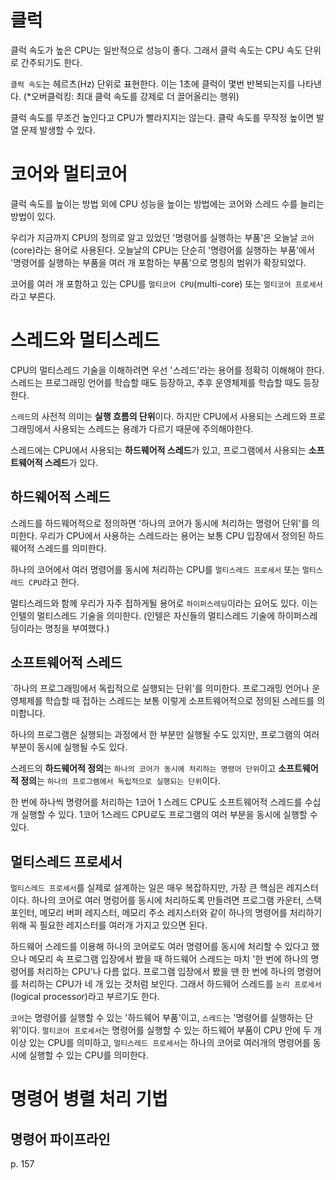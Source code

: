 # 클럭
클럭 속도가 높은 CPU는 일반적으로 성능이 좋다.
그래서 클럭 속도는 CPU 속도 단위로 간주되기도 한다. 

`클럭 속도`는 헤르츠(Hz) 단위로 표현한다. 이는 1초에 클럭이 몇번 반복되는지를 나타낸다.
(*오버클럭킹: 최대 클럭 속도를 강제로 더 끌어올리는 행위)

클럭 속도를 무조건 높인다고 CPU가 빨라지지는 않는다. 클락 속도를 무작정 높이면 발열 문제 발생할 수 있다. 

# 코어와 멀티코어 

클럭 속도를 높이는 방법 외에 CPU 성능을 높이는 방법에는 코어와 스레드 수를 늘리는 방법이 있다.

우리가 지금까지 CPU의 정의로 알고 있었던 '명령어를 실행하는 부품'은 오늘날 `코어`(core)라는 용어로 사용된다. 
오늘날의 CPU는 단순히 '명령어를 실행하는 부품'에서 '명령어를 실행하는 부품을 여러 개 포함하는 부품'으로 명칭의 범위가 확장되었다.

코어를 여러 개 포함하고 있는 CPU를 `멀티코어 CPU`(multi-core) 또는 `멀티코어 프로세서`라고 부른다. 

# 스레드와 멀티스레드 

CPU의 멀티스레드 기술을 이해하려면 우선 '스레드'라는 용어를 정확히 이해해야 한다. 스레드는 프로그래밍 언어를 학습할 때도 등장하고, 추후 운영체제를 학습할 때도 등장한다. 

`스레드`의 사전적 의미는 **실행 흐름의 단위**이다.
하지만 CPU에서 사용되는 스레드와 프로그래밍에서 사용되는 스레드는 용례가 다르기 때문에 주의해야한다. 

스레드에는 CPU에서 사용되는 **하드웨어적 스레드**가 있고, 프로그램에서 사용되는 **소프트웨어적 스레드**가 있다. 

## 하드웨어적 스레드
스레드를 하드웨어적으로 정의하면 '하나의 코어가 동시에 처리하는 명령어 단위'를 의미한다. 
우리가 CPU에서 사용하는 스레드라는 용어는 보통 CPU 입장에서 정의된 하드웨어적 스레드를 의미한다. 

하나의 코어에서 여러 명령어를 동시에 처리하는 CPU를 `멀티스레드 프로세서` 또는 `멀티스레드 CPU`라고 한다. 

멀티스레드와 함께 우리가 자주 접하게될 용어로 `하이퍼스레딩`이라는 요어도 있다. 
이는 인텔의 멀티스레드 기술을 의미한다. (인텔은 자신들의 멀티스레드 기술에 하이퍼스레딩이라는 명칭을 부여했다.)

## 소프트웨어적 스레드

`하나의 프로그래밍에서 독립적으로 실행되는 단위'를 의미한다. 
프로그래밍 언어나 운영체제를 학습할 때 접하는 스레드는 보통 이렇게 소프트웨어적으로 정의된 스레드를 의미합니다.

하나의 프로그램은 실행되는 과정에서 한 부분만 실행될 수도 있지만, 프로그램의 여러 부분이 동시에 실행될 수도 있다. 

스레드의 **하드웨어적 정의**는 `하나의 코어가 동시에 처리하는 명령어 단위`이고 **소프트웨어적 정의**는 `하나의 프로그램에서 독립적으로 실행되는 단위`이다.

한 번에 하나씩 명령어를 처리하는 1코어 1 스레드 CPU도 소프트웨어적 스레드를 수십 개 실행할 수 있다. 
1코어 1스레드 CPU로도 프로그램의 여러 부분을 동시에 실행할 수 있다. 

## 멀티스레드 프로세서 

`멀티스레드 프로세서`를 실제로 설계하는 일은 매우 복잡하지만, 가장 큰 핵심은 레지스터이다. 
하나의 코어로 여러 명렁어를 동시에 처리하도록 만들려면 프로그램 카운터, 스택 포인터, 메모리 버퍼 레지스터, 메모리 주소 레지스터와 같이 하나의 명령어를 처리하기 위해 꼭 필요한 레지스터를
여러개 가지고 있으면 된다. 

하드웨어 스레드를 이용해 하나의 코어로도 여러 명령어를 동시에 처리할 수 있다고 했으나 메모리 속 프로그램 입장에서 봤을 때 하드웨어 스레드는 
마치 '한 번에 하나의 명령어를 처리하는 CPU'나 다름 없다. 프로그램 입장에서 봤을 땐 한 번에 하나의 명령어를 처리하는 CPU가 네 개 있는 것처럼 보인다. 
그래서 하드웨어 스레드를 `논리 프로세서`(logical processor)라고 부르기도 한다.

`코어`는 명령어를 실행할 수 있는 '하드웨어 부품'이고, `스레드`는 '명령어를 실행하는 단위'이다. 
`멀티코어 프로세서`는 명령어를 실행할 수 있는 하드웨어 부품이 CPU 안에 두 개 이상 있는 CPU를 의미하고, `멀티스레드 프로세서`는 하나의 코어로 여러개의 명령어를 동시에 실행할 수 있는 CPU를 의미한다. 

# 명령어 병렬 처리 기법 

## 명령어 파이프라인 
p. 157

